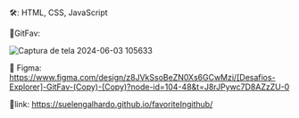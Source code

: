 
🛠️: HTML, CSS, JavaScript

🚀GitFav: 

![Captura de tela 2024-06-03 105633](https://github.com/SuelenGalhardo/favoriteIngithub/assets/122880141/6d1c2de0-ec45-46af-a551-538ef4cac975)





🎨 Figma: 
https://www.figma.com/design/z8JVkSsoBeZN0Xs6GCwMzi/[Desafios-Explorer]-GitFav-(Copy)-(Copy)?node-id=104-48&t=J8rJPywc7D8AZzZU-0 


🔗link: 
https://suelengalhardo.github.io/favoriteIngithub/
